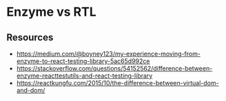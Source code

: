 # Enzyme vs RTL

## Resources

- https://medium.com/@boyney123/my-experience-moving-from-enzyme-to-react-testing-library-5ac65d992ce
- https://stackoverflow.com/questions/54152562/difference-between-enzyme-reacttestutils-and-react-testing-library
- https://reactkungfu.com/2015/10/the-difference-between-virtual-dom-and-dom/
